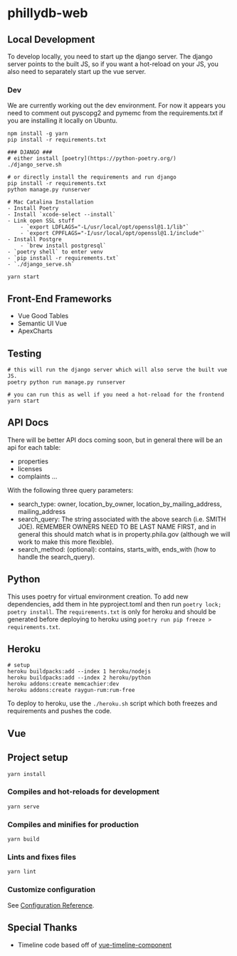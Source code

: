# phillydb-web

Local Development
-----------------

To develop locally, you need to start up the django server. The django server points to the built JS, so if you want a hot-reload on your JS, you also need to separately start up the vue server.


### Dev
We are currently working out the dev environment. For now it appears you need to comment out pyscopg2 and pymemc from the requirements.txt if you are installing it locally on Ubuntu. 
```
npm install -g yarn
pip install -r requirements.txt
```


```
### DJANGO ###
# either install [poetry](https://python-poetry.org/)
./django_serve.sh

# or directly install the requirements and run django
pip install -r requirements.txt
python manage.py runserver

# Mac Catalina Installation
- Install Poetry
- Install `xcode-select --install`
- Link open SSL stuff
    - `export LDFLAGS="-L/usr/local/opt/openssl@1.1/lib"`
    - `export CPPFLAGS="-I/usr/local/opt/openssl@1.1/include"`
- Install Postgre
    - `brew install postgresql`
- `poetry shell` to enter venv
- `pip install -r requirements.txt`
- `./django_serve.sh`

yarn start
```

Front-End Frameworks
--------------------

- Vue Good Tables
- Semantic UI Vue
- ApexCharts

Testing
-------

```
# this will run the django server which will also serve the built vue JS.
poetry python run manage.py runserver

# you can run this as well if you need a hot-reload for the frontend
yarn start
```

API Docs
--------

There will be better API docs coming soon, but in general there will be an api for each table:

- properties
- licenses
- complaints
...

With the following three query parameters:

- search_type: owner, location_by_owner, location_by_mailing_address, mailing_address
- search_query: The string associated with the above search (i.e. SMITH JOE). REMEMBER OWNERS NEED TO BE LAST NAME FIRST, and in general this should match what is in property.phila.gov (although we will work to make this more flexible).
- search_method: (optional): contains, starts_with, ends_with (how to handle the search_query).

Python
------
This uses poetry for virtual environment creation. To add new dependencies, add them in hte pyproject.toml and then run `poetry lock; poetry install`. The `requirements.txt` is only for heroku and should be generated before deploying to heroku using `poetry run pip freeze > requirements.txt`.

Heroku
------
```
# setup
heroku buildpacks:add --index 1 heroku/nodejs
heroku buildpacks:add --index 2 heroku/python
heroku addons:create memcachier:dev
heroku addons:create raygun-rum:rum-free
```

To deploy to heroku, use the `./heroku.sh` script which both freezes and requirements and pushes the code.

Vue
-----

## Project setup
```
yarn install
```

### Compiles and hot-reloads for development
```
yarn serve
```

### Compiles and minifies for production
```
yarn build
```

### Lints and fixes files
```
yarn lint
```

### Customize configuration
See [Configuration Reference](https://cli.vuejs.org/config/).

Special Thanks
--------------

- Timeline code based off of [vue-timeline-component](https://github.com/0xdv/vue-timeline-component)
